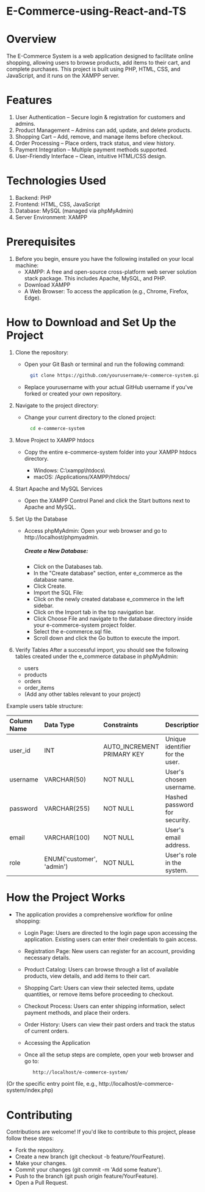 # E-Commerce-using-React-and-TS

# Overview
The E-Commerce System is a web application designed to facilitate online shopping, allowing users to browse products, add items to their cart, and complete purchases. This project is built using PHP, HTML, CSS, and JavaScript, and it runs on the XAMPP server.

# Features
1. User Authentication – Secure login & registration for customers and admins.
2. Product Management – Admins can add, update, and delete products.
3. Shopping Cart – Add, remove, and manage items before checkout.
4. Order Processing – Place orders, track status, and view history.
5. Payment Integration – Multiple payment methods supported.
6. User-Friendly Interface – Clean, intuitive HTML/CSS design.

# Technologies Used
1. Backend: PHP
2. Frontend: HTML, CSS, JavaScript
3. Database: MySQL (managed via phpMyAdmin)
4. Server Environment: XAMPP

# Prerequisites
1. Before you begin, ensure you have the following installed on your local machine:
    - XAMPP: A free and open-source cross-platform web server solution stack package. This includes Apache, MySQL, and PHP.
    - Download XAMPP
    - A Web Browser: To access the application (e.g., Chrome, Firefox, Edge).

# How to Download and Set Up the Project
1. Clone the repository:
     - Open your Git Bash or terminal and run the following command:
       
       ```bash
         git clone https://github.com/yourusername/e-commerce-system.git
       ```
     - Replace yourusername with your actual GitHub username if you've forked or created your own repository.
       
2. Navigate to the project directory:
     - Change your current directory to the cloned project:
       
       ```bash
         cd e-commerce-system
       ```
       
3. Move Project to XAMPP htdocs
     - Copy the entire e-commerce-system folder into your XAMPP htdocs directory.
       
        - Windows: C:\xampp\htdocs\
        - macOS: /Applications/XAMPP/htdocs/
          
4. Start Apache and MySQL Services
   - Open the XAMPP Control Panel and click the Start buttons next to Apache and MySQL.

5. Set Up the Database
   - Access phpMyAdmin: Open your web browser and go to http://localhost/phpmyadmin.

      ##### Create a New Database:
        - Click on the Databases tab.
        - In the "Create database" section, enter e_commerce as the database name.
        - Click Create.
        - Import the SQL File:
        - Click on the newly created database e_commerce in the left sidebar.
        - Click on the Import tab in the top navigation bar.
        - Click Choose File and navigate to the database directory inside your e-commerce-system project folder.
        - Select the e-commerce.sql file.
        - Scroll down and click the Go button to execute the import.
  
6. Verify Tables
After a successful import, you should see the following tables created under the e_commerce database in phpMyAdmin:
    - users
    - products
    - orders
    - order_items
    - (Add any other tables relevant to your project)
  
Example users table structure: 

| Column Name | Data Type                | Constraints                   | Description                      |
|:------------|:-------------------------|:------------------------------|:---------------------------------|
| user_id     | INT                      | AUTO_INCREMENT PRIMARY KEY     | Unique identifier for the user.  |
| username    | VARCHAR(50)              | NOT NULL                       | User's chosen username.          |
| password    | VARCHAR(255)             | NOT NULL                       | Hashed password for security.    |
| email       | VARCHAR(100)             | NOT NULL                       | User's email address.            |
| role        | ENUM('customer', 'admin')| NOT NULL                       | User's role in the system.       |


# How the Project Works
- The application provides a comprehensive workflow for online shopping:

    - Login Page: Users are directed to the login page upon accessing the application. Existing users can enter their credentials to gain access.
    - Registration Page: New users can register for an account, providing necessary details.
    - Product Catalog: Users can browse through a list of available products, view details, and add items to their cart.
    - Shopping Cart: Users can view their selected items, update quantities, or remove items before proceeding to checkout.
    - Checkout Process: Users can enter shipping information, select payment methods, and place their orders.
    - Order History: Users can view their past orders and track the status of current orders.
    - Accessing the Application
    - Once all the setup steps are complete, open your web browser and go to:
      
       ```bash
          http://localhost/e-commerce-system/
       ```
       
(Or the specific entry point file, e.g., http://localhost/e-commerce-system/index.php)

# Contributing

Contributions are welcome! If you'd like to contribute to this project, please follow these steps:
- Fork the repository.
- Create a new branch (git checkout -b feature/YourFeature).
- Make your changes.
- Commit your changes (git commit -m 'Add some feature').
- Push to the branch (git push origin feature/YourFeature).
- Open a Pull Request.
